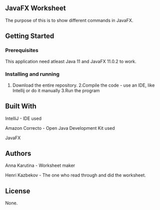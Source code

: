## **JavaFX Worksheet**

The purpose of this is to show different commands in JavaFX.

## Getting Started

### **Prerequisites**

This application need atleast Java 11 and JavaFX 11.0.2 to work.

### Installing and running

1. Download the entire repository.
2.Compile the code - use an IDE, like Intellij or do it manually
3.Run the program
   

## **Built With**

IntelliJ - IDE used

Amazon Correcto - Open Java Development Kit used

JavaFX

## **Authors**

Anna Karutina - Worksheet maker

Henri Kazbekov - The one who read through and did the worksheet.

## License

None.
